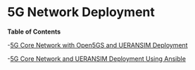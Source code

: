 # 5G Network Deployment

**Table of Contents**

-[5G Core Network with Open5GS and UERANSIM Deployment](https://github.com/J1mmy99/6184_5G_ansible_deployment/tree/main/Open5GS)

-[5G Core Network and UERANSIM Deployment Using Ansible](https://github.com/J1mmy99/6184_5G_ansible_deployment/tree/main/Open5GS_and_UERANSIM_deployment)
